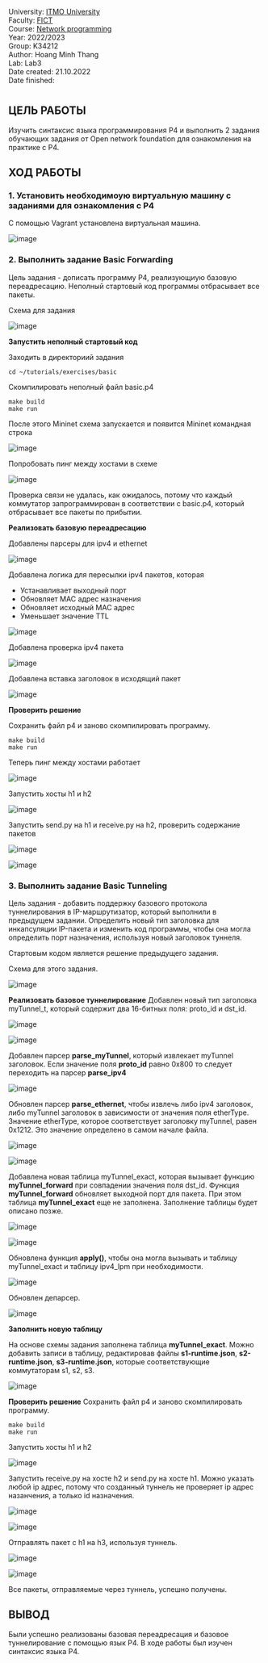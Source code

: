 University: [ITMO University](https://itmo.ru/ru/)  
Faculty: [FICT](https://fict.itmo.ru)  
Course: [Network programming](https://github.com/itmo-ict-faculty/network-programming)  
Year: 2022/2023  
Group: K34212  
Author: Hoang Minh Thang  
Lab: Lab3  
Date created: 21.10.2022  
Date finished: 
#
## ЦЕЛЬ РАБОТЫ
Изучить синтаксис языка программирования P4 и выполнить 2 задания обучающих задания от Open network foundation для ознакомления на практике с P4.
## ХОД РАБОТЫ
### 1. Установить необходимоую виртуальную машину с заданиями для ознакомления с P4
С помощью Vagrant установлена виртуальная машина.

![image](https://user-images.githubusercontent.com/61542577/204060436-98c41af4-8ee8-4e93-890f-04e982e6e077.png)

### 2. Выполнить задание Basic Forwarding
Цель задания - дописать программу P4, реализующиую базовую переадресацию.
Неполный стартовый код программы отбрасывает все пакеты.

Схема для задания

![image](https://user-images.githubusercontent.com/61542577/204061065-72d9b574-6adc-43fa-9b4b-e8ed9659bd96.png)

**Запустить неполный стартовый код**

Заходить в директориий задания
```
cd ~/tutorials/exercises/basic
```
Скомпилировать неполный файл basic.p4
```
make build
make run
```
После этого Mininet схема запускается и появится Mininet командная строка

![image](https://user-images.githubusercontent.com/61542577/204061422-bf0d1793-fcde-486d-b9f9-3ed8497aabec.png)

Попробовать пинг между хостами в схеме

![image](https://user-images.githubusercontent.com/61542577/204061862-3e954489-07d5-416e-9d3e-9bdab482c38b.png)

Проверка связи не удалась, как ожидалось, потому что каждый коммутатор запрограммирован в соответствии с basic.p4, который отбрасывает все пакеты по прибытии.

**Реализовать базовую переадресацию**

Добавлены парсеры для ipv4 и ethernet

![image](https://user-images.githubusercontent.com/61542577/204062087-30b432fa-3b60-4c06-a863-e54ff409f1ec.png)

Добавлена логика для пересылки ipv4 пакетов, которая
- Устанавливает выходный порт
- Обновляет MAC адрес назначения 
- Обновляет исходный MAC адрес
- Уменьшает значение TTL

![image](https://user-images.githubusercontent.com/61542577/204062266-53f61654-dea8-4f23-89ea-5de7bfe0b4b4.png)

Добавлена проверка ipv4 пакета

![image](https://user-images.githubusercontent.com/61542577/204062456-266c4824-8bce-458a-afef-c8726c8fc1de.png)

Добавлена вставка заголовок в исходящий пакет

![image](https://user-images.githubusercontent.com/61542577/204062631-ddb9009a-1562-47f4-8ac9-6fbba926c8e3.png)

**Проверить решение**

Сохранить файл p4 и заново скомпилировать программу.
```
make build
make run
```
Теперь пинг между хостами работает

![image](https://user-images.githubusercontent.com/61542577/204062737-7754d191-4b3f-4775-b183-758fcc328444.png)

Запустить хосты h1 и h2

![image](https://user-images.githubusercontent.com/61542577/204062858-9e1d51fc-9d21-4a2b-bf95-b4abf1c96a67.png)

Запустить send.py на h1 и receive.py на h2, проверить содержание пакетов

![image](https://user-images.githubusercontent.com/61542577/204063071-b46ad26f-1381-47ee-ab02-02383e3f5aab.png)

![image](https://user-images.githubusercontent.com/61542577/204063079-188ec4ba-58d1-4c83-8721-d32c3670382f.png)

### 3. Выполнить задание Basic Tunneling
Цель задания - добавить поддержку базового протокола туннелирования в IP-маршрутизатор, который выполнили в предыдущем задании. Определить новый тип заголовка для инкапсуляции IP-пакета и изменить код программы, чтобы она могла определить порт назначения, используя новый заголовок туннеля.

Стартовым кодом является решение предыдущего задания.

Схема для этого задания.

![image](https://user-images.githubusercontent.com/61542577/204066359-5f16d5f0-f6de-4a12-ab74-6b2d0e4372e3.png)

**Реализовать базовое туннелирование**
Добавлен новый тип заголовка myTunnel_t, который содержит два 16-битных поля: proto_id и dst_id.

![image](https://user-images.githubusercontent.com/61542577/204066467-2498979c-290f-4d8d-8758-e67ef8b6020e.png)

![image](https://user-images.githubusercontent.com/61542577/204066470-e773abdc-3484-4c63-8ecd-13ded6646dcb.png)

Добавлен парсер **parse_myTunnel**, который извлекает myTunnel заголовок. Если значение поля **proto_id** равно 0x800 то следует переходить на парсер **parse_ipv4** 

![image](https://user-images.githubusercontent.com/61542577/204066586-7a86a95a-b65f-44f1-8dfa-a6c22f218eb9.png)

Обновлен парсер **parse_ethernet**, чтобы извлечь либо ipv4 заголовок, либо myTunnel заголовок в зависимости от значения поля etherType. Значение etherType, которое соответствует заголовку myTunnel, равен 0x1212. Это значение определено в самом начале файла.

![image](https://user-images.githubusercontent.com/61542577/204066759-b09df2fc-00b6-45a9-8c02-9e57d3abedb3.png)

![image](https://user-images.githubusercontent.com/61542577/204066772-1f1a3db2-36d8-4fec-863c-e090f5006e2e.png)

Добавлена новая таблица myTunnel_exact, которая вызывает функцию **myTunnel_forward** при совпадении значения поля dst_id.
Функция **myTunnel_forward** обновляет выходной порт для пакета. При этом таблица **myTunnel_exact** еще не заполнена. Заполнение таблицы будет описано позже.

![image](https://user-images.githubusercontent.com/61542577/204066941-056e17c0-517c-41d0-afdd-728965b2c1cd.png)

![image](https://user-images.githubusercontent.com/61542577/204066952-6216cf63-b061-4891-b0bf-f4e201271bda.png)

Обновлена функция **apply()**, чтобы она могла вызывать и таблицу myTunnel_exact и таблицу ipv4_lpm при необходимости.

![image](https://user-images.githubusercontent.com/61542577/204067074-96b94d8d-09c7-4087-919a-bcdf43e10695.png)

Обновлен депарсер.

![image](https://user-images.githubusercontent.com/61542577/204067090-8d5df121-5d1b-490b-90cf-9819c43a2c75.png)

**Заполнить новую таблицу**

На основе схемы задания заполнена таблица **myTunnel_exact**. Можно добавить записи в таблицу, редактировав файлы **s1-runtime.json**, **s2-runtime.json**, **s3-runtime.json**, которые соответствующие коммутаторам s1, s2, s3.

![image](https://user-images.githubusercontent.com/61542577/204067235-bad97c8d-c4fa-44a4-85c9-3be49d2bbc1d.png)

**Проверить решение**
Сохранить файл p4 и заново скомпилировать программу.
```
make build
make run
```

Запустить хосты h1 и h2

![image](https://user-images.githubusercontent.com/61542577/204067299-41d05300-1eaf-4e7a-984a-e0e3372741d5.png)

Запустить receive.py на хосте h2 и send.py на хосте h1. Можно указать любой ip адрес, потому что созданный туннель не проверяет ip адрес назанчения, а только id назначения.

![image](https://user-images.githubusercontent.com/61542577/204067430-f329d08a-14f8-46b1-a31f-9aae480c4073.png)

![image](https://user-images.githubusercontent.com/61542577/204067437-debec1d2-c20e-44f7-afb6-775d2955bae7.png)

Отправлять пакет с h1 на h3, используя туннель.

![image](https://user-images.githubusercontent.com/61542577/204067519-d2ba28ce-700a-4710-8d69-a96f1077585b.png)

![image](https://user-images.githubusercontent.com/61542577/204067530-3da57de1-67ab-4379-a174-9b5e9a1cb728.png)

Все пакеты, отправляемые через туннель, успешно получены.

## ВЫВОД
Были успешно реализованы базовая переадресация и базовое туннелирование с помощью язык P4. В ходе работы был изучен синтаксис языка P4.












